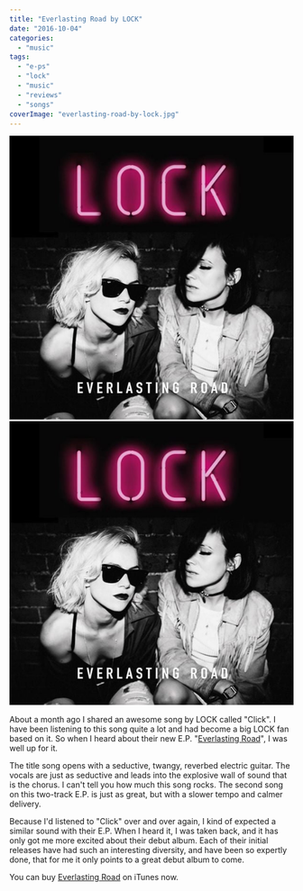 ```yaml
---
title: "Everlasting Road by LOCK"
date: "2016-10-04"
categories: 
  - "music"
tags: 
  - "e-ps"
  - "lock"
  - "music"
  - "reviews"
  - "songs"
coverImage: "everlasting-road-by-lock.jpg"
---
```


[![](images/everlasting-road-by-lock.jpg)](images/everlasting-road-by-lock.jpg)
[![](images/everlasting-road-by-lock.jpg)](images/everlasting-road-by-lock.jpg)

About a month ago I shared an awesome song by LOCK called "Click". I have been listening to this song quite a lot and had become a big LOCK fan based on it. So when I heard about their new E.P. "[Everlasting Road](https://itunes.apple.com/us/album/everlasting-road-single/id1146890888)", I was well up for it.

The title song opens with a seductive, twangy, reverbed electric guitar. The vocals are just as seductive and leads into the explosive wall of sound that is the chorus. I can't tell you how much this song rocks. The second song on this two-track E.P. is just as great, but with a slower tempo and calmer delivery.

Because I'd listened to "Click" over and over again, I kind of expected a similar sound with their E.P. When I heard it, I was taken back, and it has only got me more excited about their debut album. Each of their initial releases have had such an interesting diversity, and have been so expertly done, that for me it only points to a great debut album to come.

You can buy [Everlasting Road](https://itunes.apple.com/us/album/everlasting-road-single/id1146890888) on iTunes now.
